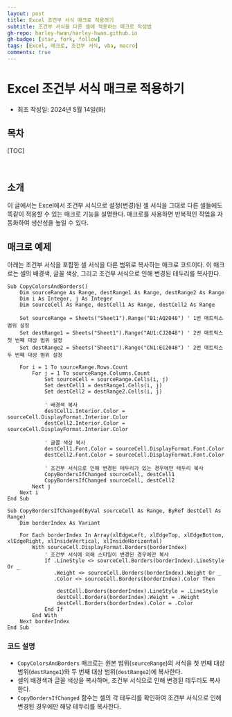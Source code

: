 ```yaml
---
layout: post
title: Excel 조건부 서식 매크로 적용하기
subtitle: 조건부 서식을 다른 셀에 적용하는 매크로 작성법
gh-repo: harley-hwan/harley-hwan.github.io
gh-badge: [star, fork, follow]
tags: [Excel, 매크로, 조건부 서식, vba, macro]
comments: true
---
```


# Excel 조건부 서식 매크로 적용하기

- 최초 작성일: 2024년 5월 14일(화)

## 목차

[TOC]

<br/>

## 소개

이 글에서는 Excel에서 조건부 서식으로 설정(변경)된 셀 서식을 그대로 다른 셀들에도 똑같이 적용할 수 있는 매크로 기능을 설명한다. 매크로를 사용하면 반복적인 작업을 자동화하여 생산성을 높일 수 있다.

## 매크로 예제

아래는 조건부 서식을 포함한 셀 서식을 다른 범위로 복사하는 매크로 코드이다. 이 매크로는 셀의 배경색, 글꼴 색상, 그리고 조건부 서식으로 인해 변경된 테두리를 복사한다.

```vba
Sub CopyColorsAndBorders()
    Dim sourceRange As Range, destRange1 As Range, destRange2 As Range
    Dim i As Integer, j As Integer
    Dim sourceCell As Range, destCell1 As Range, destCell2 As Range
    
    Set sourceRange = Sheets("Sheet1").Range("B1:AQ2048") ' 1번 매트릭스 범위 설정
    Set destRange1 = Sheets("Sheet1").Range("AU1:CJ2048") ' 2번 매트릭스 첫 번째 대상 범위 설정
    Set destRange2 = Sheets("Sheet1").Range("CN1:EC2048") ' 2번 매트릭스 두 번째 대상 범위 설정
    
    For i = 1 To sourceRange.Rows.Count
        For j = 1 To sourceRange.Columns.Count
            Set sourceCell = sourceRange.Cells(i, j)
            Set destCell1 = destRange1.Cells(i, j)
            Set destCell2 = destRange2.Cells(i, j)
            
            ' 배경색 복사
            destCell1.Interior.Color = sourceCell.DisplayFormat.Interior.Color
            destCell2.Interior.Color = sourceCell.DisplayFormat.Interior.Color
            
            ' 글꼴 색상 복사
            destCell1.Font.Color = sourceCell.DisplayFormat.Font.Color
            destCell2.Font.Color = sourceCell.DisplayFormat.Font.Color
            
            ' 조건부 서식으로 인해 변경된 테두리가 있는 경우에만 테두리 복사
            CopyBordersIfChanged sourceCell, destCell1
            CopyBordersIfChanged sourceCell, destCell2
        Next j
    Next i
End Sub

Sub CopyBordersIfChanged(ByVal sourceCell As Range, ByRef destCell As Range)
    Dim borderIndex As Variant
    
    For Each borderIndex In Array(xlEdgeLeft, xlEdgeTop, xlEdgeBottom, xlEdgeRight, xlInsideVertical, xlInsideHorizontal)
        With sourceCell.DisplayFormat.Borders(borderIndex)
            ' 조건부 서식에 의해 스타일이 변경된 경우에만 복사
            If .LineStyle <> sourceCell.Borders(borderIndex).LineStyle Or _
               .Weight <> sourceCell.Borders(borderIndex).Weight Or _
               .Color <> sourceCell.Borders(borderIndex).Color Then
                
                destCell.Borders(borderIndex).LineStyle = .LineStyle
                destCell.Borders(borderIndex).Weight = .Weight
                destCell.Borders(borderIndex).Color = .Color
            End If
        End With
    Next borderIndex
End Sub
```

### 코드 설명

- `CopyColorsAndBorders` 매크로는 원본 범위(`sourceRange`)의 서식을 첫 번째 대상 범위(`destRange1`)와 두 번째 대상 범위(`destRange2`)에 복사한다.
- 셀의 배경색과 글꼴 색상을 복사하며, 조건부 서식으로 인해 변경된 테두리도 복사한다.
- `CopyBordersIfChanged` 함수는 셀의 각 테두리를 확인하여 조건부 서식으로 인해 변경된 경우에만 해당 테두리를 복사한다.

<br/>
